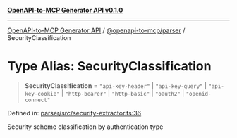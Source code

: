 [**OpenAPI-to-MCP Generator API v0.1.0**](../../../README.md)

***

[OpenAPI-to-MCP Generator API](../../../modules.md) / [@openapi-to-mcp/parser](../README.md) / SecurityClassification

# Type Alias: SecurityClassification

> **SecurityClassification** = `"api-key-header"` \| `"api-key-query"` \| `"api-key-cookie"` \| `"http-bearer"` \| `"http-basic"` \| `"oauth2"` \| `"openid-connect"`

Defined in: [parser/src/security-extractor.ts:36](https://github.com/salacoste/openapi-mcp-generator/blob/fda5c6400a831cddbad9eacd652e11b2f7410b22/packages/parser/src/security-extractor.ts#L36)

Security scheme classification by authentication type
